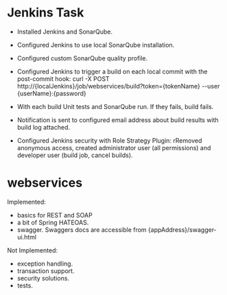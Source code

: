 # Jenkins Task

- Installed Jenkins and SonarQube.
- Configured Jenkins to use local SonarQube installation.
- Configured custom SonarQube quality profile.
- Configured Jenkins to trigger a build on each local commit with the post-commit hook: 
curl -X POST http://{localJenkins}/job/webservices/build?token={tokenName} --user {userName}:{password}

- With each build Unit tests and SonarQube run. If they fails, build fails.
- Notification is sent to configured email address about build results with build log attached. 
- Configured Jenkins security with Role Strategy Plugin: rRemoved anonymous access, created administrator user (all permissions) and developer user (build job, cancel builds).

# webservices

Implemented:

- basics for REST and SOAP
- a bit of Spring HATEOAS.
- swagger. Swaggers docs are accessible from {appAddress}/swagger-ui.html


Not Implemented:

- exception handling.
- transaction support.
- security solutions.
- tests.
